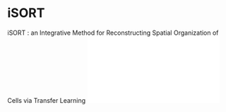 # iSORT
iSORT : an Integrative Method for Reconstructing Spatial Organization of Cells via Transfer Learning
![avatar](images/overview.pdf)
